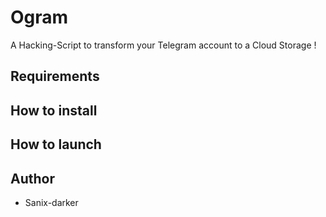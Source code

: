 # Ogram

A Hacking-Script to transform your Telegram account to a Cloud Storage !

## Requirements


## How to install


## How to launch


## Author

- Sanix-darker
